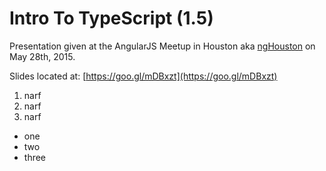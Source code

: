 # Intro To TypeScript (1.5)

Presentation given at the AngularJS Meetup in Houston aka [ngHouston](http://www.meetup.com/ngHouston/) on May 28th, 2015.

Slides located at: [https://goo.gl/mDBxzt](https://goo.gl/mDBxzt)

1. narf
2. narf
3. narf

<!-- -->

- one
- two
- three
